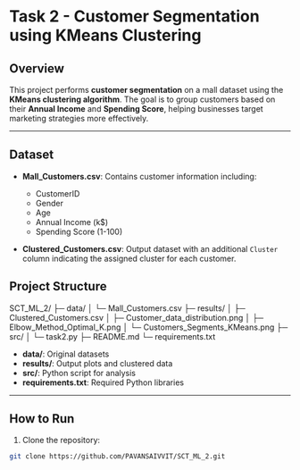 # Task 2 - Customer Segmentation using KMeans Clustering

## Overview
This project performs **customer segmentation** on a mall dataset using the **KMeans clustering algorithm**. The goal is to group customers based on their **Annual Income** and **Spending Score**, helping businesses target marketing strategies more effectively.

---

## Dataset
- **Mall_Customers.csv**: Contains customer information including:
  - CustomerID
  - Gender
  - Age
  - Annual Income (k$)
  - Spending Score (1-100)

- **Clustered_Customers.csv**: Output dataset with an additional `Cluster` column indicating the assigned cluster for each customer.

## Project Structure

SCT_ML_2/
├─ data/
│ └─ Mall_Customers.csv
├─ results/
│ ├─ Clustered_Customers.csv
│ ├─ Customer_data_distribution.png
│ ├─ Elbow_Method_Optimal_K.png
│ └─ Customers_Segments_KMeans.png
├─ src/
│ └─ task2.py
├─ README.md
└─ requirements.txt


- **data/**: Original datasets  
- **results/**: Output plots and clustered data  
- **src/**: Python script for analysis  
- **requirements.txt**: Required Python libraries  

---

## How to Run

1. Clone the repository:
```bash
git clone https://github.com/PAVANSAIVVIT/SCT_ML_2.git
